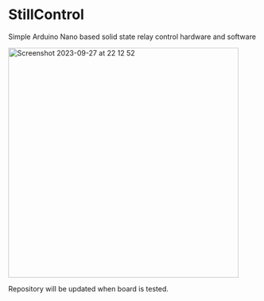 # StillControl
Simple Arduino Nano based solid state relay control hardware and software

<img width="463" alt="Screenshot 2023-09-27 at 22 12 52" src="https://github.com/matjanss/StillControl/assets/77330282/f60d78d7-918f-4d15-8495-b5067a10c366">

Repository will be updated when board is tested.

